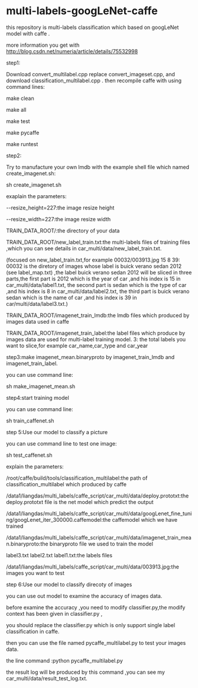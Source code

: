 # multi-labels-googLeNet-caffe
this repository is multi-labels classification which based on  googLeNet model with caffe .

more information you get with http://blog.csdn.net/numeria/article/details/75532998

step1:
 
Download convert_multilabel.cpp replace convert_imageset.cpp, and download classification_multilabel.cpp .
then recompile caffe with using command lines:

make clean

make all

make test

make pycaffe

make runtest




step2:

Try to manufacture your own lmdb with the example shell file which named create_imagenet.sh:

sh create_imagenet.sh

exaplain the parameters:

--resize_height=227:the image resize height

--resize_width=227:the image resize width

TRAIN_DATA_ROOT/:the directory of your data

TRAIN_DATA_ROOT/new_label_train.txt:the multi-labels files of training files ,which you can see details in car_multi/data/new_label_train.txt.

(focused on new_label_train.txt,for example 00032/003913.jpg 15 8 39:
00032 is the diretory of images whose label is buick verano sedan 2012 (see label_map.txt) ,the label buick verano sedan 2012 will be sliced in three parts,the first part is 2012 which is the year of car ,and his index is 15 in car_multi/data/label1.txt, the second part is sedan which is the type of car ,and his index is 8 in car_multi/data/label2.txt,
the third part is buick verano sedan which is the name of car ,and his index is 39 in car/multi/data/label3.txt.)

TRAIN_DATA_ROOT/imagenet_train_lmdb:the lmdb files which produced by images data used in caffe

TRAIN_DATA_ROOT/imagenet_train_label:the label files which produce by images data are used for multi-label training model.
3: the total labels you want to slice,for example car_name,car_type and car_year




step3:make imagenet_mean.binaryproto by imagenet_train_lmdb and imagenet_train_label.

you can use command line:

sh make_imagenet_mean.sh





step4:start training model

you can use command line:

sh train_caffenet.sh





step 5:Use our model to classify a picture

you can use command line to test one image:

sh test_caffenet.sh

explain the parameters:

/root/caffe/build/tools/classification_multilabel:the path of classification_multilabel which produced by caffe

/data1/liangdas/multi_labels/caffe_script/car_multi/data/deploy.prototxt:the deploy.prototxt file is the net model which predict the output

/data1/liangdas/multi_labels/caffe_script/car_multi/data/googLenet_fine_tuning/googLenet_iter_300000.caffemodel:the caffemodel which we have trained

/data1/liangdas/multi_labels/caffe_script/car_multi/data/imagenet_train_mean.binaryproto:the binaryproto file we used to train the model

label3.txt label2.txt label1.txt:the labels files 

/data1/liangdas/multi_labels/caffe_script/car_multi/data/003913.jpg:the images you want to test






step 6:Use our model to classify direcoty of images

you can use out model to examine the accuracy of images data.

before examine the accuracy ,you need to modify classifier.py,the modify context has been given in classifier.py ,

you should replace the classifier.py which is only support single label classification in caffe.

then you can use the file named pycaffe_multilabel.py to test your images data.

the line command :python pycaffe_multilabel.py 

the result log will be produced by this command ,you can see my car_multi/data/result_test_log.txt.



